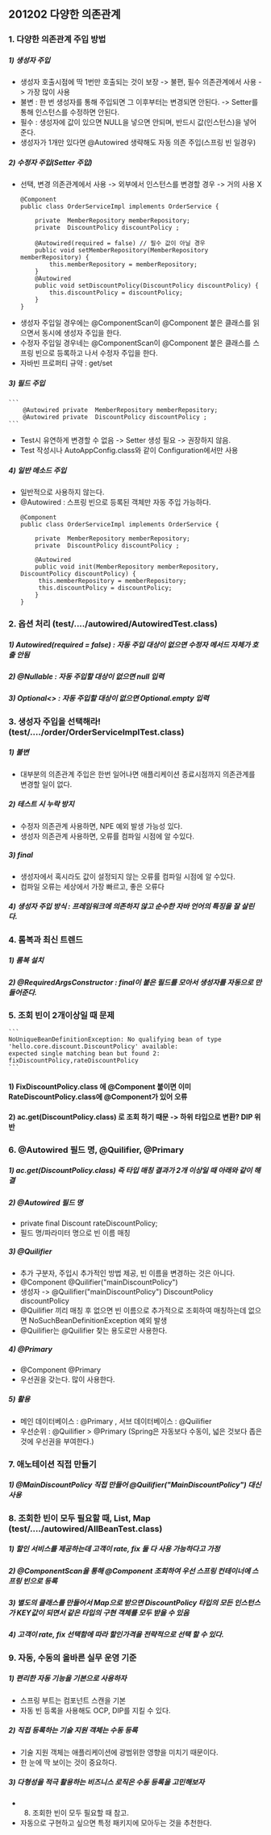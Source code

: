 ## 201202 다양한 의존관계
### 1. 다양한 의존관계 주입 방법
##### 1) 생성자 주입
* 생성자 호출시점에 딱 1번만 호출되는 것이 보장 -> 불편, 필수 의존관계에서 사용 -> 가장 많이 사용
* 불변 : 한 번 생성자를 통해 주입되면 그 이후부터는 변경되면 안된다. -> Setter를 통해 인스턴스를 수정하면 안된다.
* 필수 : 생성자에 값이 있으면 NULL을 넣으면 안되며, 반드시 값(인스턴스)을 넣어준다.
* 생성자가 1개만 있다면 @Autowired 생략해도 자동 의존 주입(스프링 빈 일경우)


##### 2) 수정자 주입(Setter 주입)
* 선택, 변경 의존관계에서 사용 -> 외부에서 인스턴스를 변경할 경우 -> 거의 사용 X
    ```
    @Component
    public class OrderServiceImpl implements OrderService {
       
        private  MemberRepository memberRepository;
        private  DiscountPolicy discountPolicy ;

        @Autowired(required = false) // 필수 값이 아닐 경우    
        public void setMemberRepository(MemberRepository memberRepository) {
            this.memberRepository = memberRepository;
        }
        @Autowired
        public void setDiscountPolicy(DiscountPolicy discountPolicy) {
            this.discountPolicy = discountPolicy;
        }
  }
    ```
* 생성자 주입일 경우에는 @ComponentScan이 @Component 붙은 클래스를 읽으면서 동시에 생성자 주입을 한다.
* 수정자 주입일 경우네는 @ComponentScan이 @Component 붙은 클래스를 스프링 빈으로 등록하고 나서 수정자 주입을 한다.
* 자바빈 프로퍼티 규약 : get/set


##### 3) 필드 주입 
    ```
        @Autowired private  MemberRepository memberRepository;
        @Autowired private  DiscountPolicy discountPolicy ;
    ```
* Test시 유연하게 변경할 수 없음 -> Setter 생성 필요 -> 권장하지 않음.
* Test 작성시나 AutoAppConfig.class와 같이 Configuration에서만 사용

##### 4) 일반 메소드 주입
* 일반적으로 사용하지 않는다.  
* @Autowired : 스프링 빈으로 등록된 객체만 자동 주입 가능하다.  
    ```
    @Component
    public class OrderServiceImpl implements OrderService {
       
        private  MemberRepository memberRepository;
        private  DiscountPolicy discountPolicy ;

        @Autowired
        public void init(MemberRepository memberRepository, DiscountPolicy discountPolicy) {
         this.memberRepository = memberRepository;
         this.discountPolicy = discountPolicy;
        }
  }
    ```
### 2. 옵션 처리 (test/..../autowired/AutowiredTest.class)
##### 1) Autowired(required = false) : 자동 주입 대상이 없으면 수정자 메서드 자체가 호출 안됨
##### 2) @Nullable : 자동 주입할 대상이 없으면 null 입력
##### 3) Optional<> : 자동 주입할 대상이 없으면 Optional.empty 입력


### 3. 생성자 주입을 선택해라! (test/..../order/OrderServiceImplTest.class)
##### 1) 불변
* 대부분의 의존관계 주입은 한번 일어나면 애플리케이션 종료시점까지 의존관계를 변경할 일이 없다.
##### 2) 테스트 시 누락 방지
* 수정자 의존관계 사용하면, NPE 예외 발생 가능성 있다.
* 생성자 의존관계 사용하면, 오류률 컴파일 시점에 알 수있다.
##### 3) final
* 생성자에서 혹시라도 값이 설정되지 않는 오류률 컴파일 시점에 알 수있다.
* 컴파일 오류는 세상에서 가장 빠르고, 좋은 오류다
##### 4) 생성자 주입 방식 : 프레임워크에 의존하지 않고 순수한 자바 언어의 특징을 잘 살린다.

### 4. 롬복과 최신 트렌드
##### 1) 롬복 설치
##### 2) @RequiredArgsConstructor : final이 붙은 필드를 모아서 생성자를 자동으로 만들어준다.

### 5. 조회 빈이 2개이상일 때 문제
    ```
    NoUniqueBeanDefinitionException: No qualifying bean of type 'hello.core.discount.DiscountPolicy' available: 
    expected single matching bean but found 2: fixDiscountPolicy,rateDiscountPolicy
    ```
#### 1) FixDiscountPolicy.class 에 @Component 붙이면 이미 RateDiscountPolicy.class에  @Component가 있어 오류
#### 2) ac.get(DiscountPolicy.class) 로 조회 하기 때문 -> 하위 타입으로 변환? DIP 위반 

### 6. @Autowired 필드 명, @Quilifier, @Primary
##### 1) ac.get(DiscountPolicy.class) 즉 타입 매칭 결과가 2개 이상일 때 아래와 같이 해결
##### 2)  @Autowired 필드 명
* private final Discount rateDiscountPolicy;
* 필드 명/파라미터 명으로 빈 이름 매칭
##### 3) @Quilifier
* 추가 구분자, 주입시 추가적인 방법 제공, 빈 이름을 변경하는 것은 아니다.
* @Component @Quilifier("mainDiscountPolicy")
* 생성자 -> @Quilifier("mainDiscountPolicy") DiscountPolicy discountPolicy
* @Quilifier 끼리 매칭 후 없으면 빈 이름으로 추가적으로 조회하여 매칭하는데 없으면 NoSuchBeanDefinitionException 예외 발생
* @Quilifier는 @Quilifier 찾는 용도로만 사용한다.

##### 4) @Primary
* @Component @Primary 
* 우선권을 갖는다. 많이 사용한다.

##### 5) 활용
* 메인 데이터베이스 : @Primary , 서브 데이터베이스 : @Quilifier
* 우선순위 : @Quilifier > @Primary (Spring은 자동보다 수동이, 넓은 것보다 좁은 것에 우선권을 부여한다.)

### 7. 애노테이션 직접 만들기
##### 1) @MainDiscountPolicy 직접 만들어 @Quilifier("MainDiscountPolicy") 대신 사용

### 8. 조회한 빈이 모두 필요할 때, List, Map (test/..../autowired/AllBeanTest.class) 
##### 1) 할인 서비스를 제공하는데 고객이 rate, fix 둘 다 사용 가능하다고 가정
##### 2) @ComponentScan을 통해 @Component 조회하여 우선 스프링 컨테이너에 스프링 빈으로 등록
##### 3) 별도의 클래스를 만들어서 Map으로 받으면 DiscountPolicy 타입의 모든 인스턴스가 KEY값이 되면서 같은 타입의 구현 객체를 모두 받을 수 있음
##### 4) 고객이 rate, fix 선택함에 따라 할인가격을 전략적으로 선택 할 수 있다.

### 9. 자동, 수동의 올바른 실무 운영 기준 
##### 1) 편리한 자동 기능을 기본으로 사용하자
* 스프링 부트는 컴포넌트 스캔을 기본
* 자동 빈 등록을 사용해도 OCP, DIP를 지킬 수 있다.
##### 2) 직접 등록하는 기술 지원 객체는 수동 등록
* 기술 지원 객체는 애플리케이션에 광범위한 영향을 미치기 때문이다.
* 한 눈에 딱 보이는 것이 중요하다.
##### 3) 다형성을 적극 활용하는 비즈니스 로직은 수동 등록을 고민해보자
* 8. 조회한 빈이 모두 필요할 때 참고.
* 자동으로 구현하고 싶으면 특정 패키지에 모아두는 것을 추천한다.
